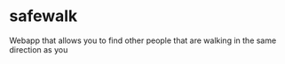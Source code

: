 # safewalk
Webapp that allows you to find other people that are walking in the same direction as you
